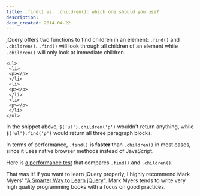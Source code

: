 ```yaml
---
title: .find() vs. .children(): which one should you use?
description: 
date_created: 2014-04-22
---
```


jQuery offers two functions to find children in an element: `.find()` and `.children()`. `.find()` will look through all children of an element while `.children()` will only look at immediate children.

```
<ul>
 <li>
 <p></p>
 </li>
 <li>
 <p></p>
 </li>
 <li>
 <p></p>
 </li>
</ul>
```

In the snippet above, `$('ul').children('p')` wouldn't return anything, while `$('ul').find('p')` would return all three paragraph blocks.

In terms of performance, `.find()` **is faster** than `.children()` in most cases, since it uses native browser methods instead of JavaScript.

Here is [a performance test](http://jsperf.com/jquery-children-vs-find/3) that compares `.find()` and `.children()`.

That was it! If you want to learn jQuery properly, I highly recommend Mark Myers' "[A Smarter Way to Learn jQuery](http://amzn.to/2fAGQhN)". Mark Myers tends to write very high quality programming books with a focus on good practices.

